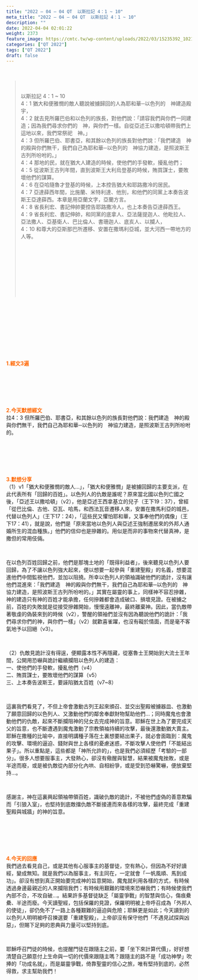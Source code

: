 ```yaml
---
title: "2022 – 04 – 04 QT  以斯拉記 4：1 ~ 10"
meta_title: "2022 – 04 – 04 QT  以斯拉記 4：1 ~ 10"
description: ""
date: 2022-04-04 02:01:22
weight: 2373
feature_image: https://cmtc.tw/wp-content/uploads/2022/03/15235392_10211799862337740_180693556567566654_o-1.webp
categories: ["QT 2022"]
tags: ["QT 2022"]
draft: false
---
```


<!-- wp:paragraph --><br />
<blockquote><br />
<p>以斯拉記 4：1 ~ 10<br />4：1 猶大和便雅憫的敵人聽說被擄歸回的人為耶和華─以色列的　神建造殿宇，<br />4：2 就去見所羅巴伯和以色列的族長，對他們說：「請容我們與你們一同建造；因為我們尋求你們的　神，與你們一樣。自從亞述王以撒哈頓帶我們上這地以來，我們常祭祀　神。」<br />4：3 但所羅巴伯、耶書亞，和其餘以色列的族長對他們說：「我們建造　神的殿與你們無干，我們自己為耶和華─以色列的　神協力建造，是照波斯王古列所吩咐的。」<br />4：4 那地的民，就在猶大人建造的時候，使他們的手發軟，擾亂他們；<br />4：5 從波斯王古列年間，直到波斯王大利烏登基的時候，賄買謀士，要敗壞他們的謀算。<br />4：6 在亞哈隨魯才登基的時候，上本控告猶大和耶路撒冷的居民。<br />4：7 亞達薛西年間，比施蘭、米特利達、他別，和他們的同黨上本奏告波斯王亞達薛西。本章是用亞蘭文字，亞蘭方言。<br />4：8 省長利宏、書記伸帥要控告耶路撒冷人，也上本奏告亞達薛西王。<br />4：9 省長利宏、書記伸帥，和同黨的底拿人、亞法薩提迦人、他毗拉人、亞法撒人、亞基衛人、巴比倫人、書珊迦人、底亥人、以攔人，<br />4：10 和尊大的亞斯那巴所遷移、安置在撒瑪利亞城，並大河西一帶地方的人等。</p><br />
<p>&nbsp;</p><br />
<p>&nbsp;</p><br />
</blockquote><br />
<p>&nbsp;</p><br />
<p>&nbsp;</p><br />
<p><span style="color: #ff6600;"><strong>1.經文3遍</strong></span></p><br />
<p>&nbsp;</p><br />
<p><span style="color: #ff6600;"><strong>2.今天默想經文<br /></strong></span>拉4：3 但所羅巴伯、耶書亞，和其餘以色列的族長對他們說：我們建造　神的殿與你們無干，我們自己為耶和華─以色列的　神協力建造，是照波斯王古列所吩咐的。</p><br />
<p>&nbsp;</p><br />
<p><strong><span style="color: #ff6600;">3.默想分享<br /></span></strong>（1）v1「猶大和便雅憫的敵人…」，「猶大和便雅憫」是被擄回歸的主要支派，在此代表所有「回歸的百姓」。以色列人的仇敵是誰呢？原來當北國以色列亡國之後，「亞述王以撒哈頓」（v2），他是亞述王西拿基立的兒子（王下19：37），曾經「從巴比倫、古他、亞瓦、哈馬，和西法瓦音遷移人來，安置在撒馬利亞的城邑，代替以色列人」（王下17：24），「這些民又懼怕耶和華，又事奉他們的偶像」（王下17：41），就是說，他們是「原來當地以色列人與亞述王強制遷居來的外邦人通婚所生的混血種族。」他們的信仰也是摻雜的。用似是而非的事物來代替真神，是撒但的常用伎倆。</p><br />
<p>在以色列百姓回歸之前，他們是那塊土地的「既得利益者」，後來聽見以色列人要回歸，為了不讓以色列強大起來，便以想要一起參與「重建聖殿」的名義，想要混進他們中間監視他們，並加以阻撓。所幸以色列人的領袖識破他們的詭計，沒有讓他們混進來：「我們建造　神的殿與你們無干，我們自己為耶和華─以色列的　神協力建造，是照波斯王古列所吩咐的。」其實在屬靈的事上，同樣神不容忍摻雜，神的建造只有神的百姓才能承擔，任何摻雜都會造成破口、損壞見證。在被擄之前，百姓的失敗就是從接受摻雜開始，慢慢遠離神，最終離棄神。因此，當仇敵帶著敬虔的偽裝來到的時候（v2），警醒的領袖們並沒有因為聽說他們的詭計：「我們尋求你們的神，與你們一樣」（v2）就歡喜雀躍，也沒有礙於情面，而是毫不客氣地予以回絕（v3）。</p><br />
<p>（2）仇敵見詭計沒有得逞，便顯露本性不再隱藏，從塞魯士王開始到大流士王年間，公開用恐嚇與詭計繼續攔阻以色列人的建造：<br />一、使他們的手發軟，擾亂他們（v4）<br />二、賄買謀士，要敗壞他們的謀算（v5）<br />三、上本奏告波斯王，要誣陷猶太百姓（v7~8）</p><br />
<p>這裏我們看見了，不但上帝會激動古列王起來頒召、並交出聖殿被擄器皿、也激動了願意回歸的以色列人、又激動他們的鄰舍奉獻財物幫助他們…；同時魔鬼也會激動他們的仇敵，起來不斷攔阻神的兒女去完成神的旨意。耶穌在世上為了要完成天父的旨意，也不斷遭遇到魔鬼激動了宗教領袖持續的攻擊，最後還激動猶大賣主。耶穌在撒種的比喻中，直接明講種子落在土裏想要結出果子，就必會面臨到：魔鬼的攻擊、環境的逼迫、錢財與世上各樣的憂慮迷惑，不斷攻擊人使他們「不能結出果子」。所以重點是，這些都是「神所允許的」，也是我們必須經歷「考驗的一部分」。很多人想要服事主，大發熱心，卻沒有儆醒與智慧，結果被魔鬼挫敗，或是半途而廢，或是被仇敵從內部分化內哄、自相紛爭，或是受到恐嚇驚嚇，便放棄堅持…。</p><br />
<p>感謝主，神在這裏興起領袖帶領百姓，識破仇敵的詭計，不被他們虛偽的善意欺騙而「引狼入室」，也堅持到底敵擋仇敵不斷接連而來各樣的攻擊，最終完成「重建聖殿與城牆」的神的旨意。</p><br />
<p>&nbsp;</p><br />
<p><strong><span style="color: #ff6600;">4.今天的回應<br /></span></strong>我們過去看見自己，或是其他有心服事主的基督徒，空有熱心，但因為不好好讀經，變成無知。就是我們以為服事主，有主同在，一定就會「一帆風順、馬到成功」。卻沒有想到真正開始要完成神的旨意開始，魔鬼就利用各樣的方式，有時候透過身邊最親近的人來攔阻我們；有時候用艱難的環境來恐嚇我們；有時候使我們內部不合，不攻自破…。結果許多基督徒缺乏「屬靈爭戰」的智慧與信心，傷痕纍纍、半途而廢。今天讀聖經，包括保羅的見證，保羅明明被上帝呼召成為「外邦人的使徒」，卻仍免不了一路上各種艱難的逼迫與危險；耶穌更是如此；今天讀到的以色列人明明被呼召揀選要「重建聖殿」，上帝卻沒有保守他們「不遇見試探與凶惡」，但賜下足夠的恩典與力量可以堅持到底。</p><br />
<p>耶穌呼召門徒的時候，也提醒門徒在跟隨主之前，要「坐下來計算代價」，好好想清楚自己願意付上生命與一切的代價來跟隨主嗎？跟隨主的路不是「成功神學」吹捧的「功成名就」，而是屬靈爭戰，倚靠聖靈的信心之旅，唯有堅持到底的，必然得救，求主幫助我們！</p><br />
<!-- /wp:paragraph --><br />
<p>&nbsp;</p>
        